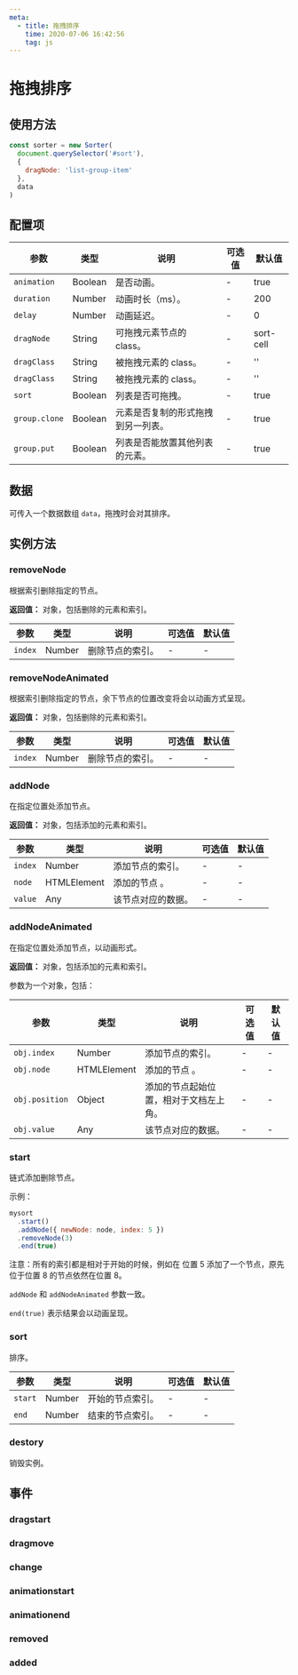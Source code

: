 ```yaml
---
meta:
  - title: 拖拽排序
    time: 2020-07-06 16:42:56
    tag: js
---
```


# 拖拽排序

## 使用方法

```js
const sorter = new Sorter(
  document.querySelector('#sort'),
  {
    dragNode: 'list-group-item'
  },
  data
)
```

## 配置项

| 参数          | 类型    | 说明                               | 可选值 | 默认值    |
| ------------- | ------- | ---------------------------------- | ------ | --------- |
| `animation`   | Boolean | 是否动画。                         | -      | true      |
| `duration`    | Number  | 动画时长（ms）。                   | -      | 200       |
| `delay`       | Number  | 动画延迟。                         | -      | 0         |
| `dragNode`    | String  | 可拖拽元素节点的 class。           | -      | sort-cell |
| `dragClass`   | String  | 被拖拽元素的 class。               | -      | ''        |
| `dragClass`   | String  | 被拖拽元素的 class。               | -      | ''        |
| `sort`        | Boolean | 列表是否可拖拽。                   | -      | true      |
| `group.clone` | Boolean | 元素是否复制的形式拖拽到另一列表。 | -      | true      |
| `group.put`   | Boolean | 列表是否能放置其他列表的元素。     | -      | true      |

## 数据

可传入一个数据数组 `data`，拖拽时会对其排序。

## 实例方法

### removeNode

根据索引删除指定的节点。

**返回值：** 对象，包括删除的元素和索引。

| 参数    | 类型   | 说明             | 可选值 | 默认值 |
| ------- | ------ | ---------------- | ------ | ------ |
| `index` | Number | 删除节点的索引。 | -      | -      |

### removeNodeAnimated

根据索引删除指定的节点，余下节点的位置改变将会以动画方式呈现。

**返回值：** 对象，包括删除的元素和索引。

| 参数    | 类型   | 说明             | 可选值 | 默认值 |
| ------- | ------ | ---------------- | ------ | ------ |
| `index` | Number | 删除节点的索引。 | -      | -      |

### addNode

在指定位置处添加节点。

**返回值：** 对象，包括添加的元素和索引。

| 参数    | 类型        | 说明               | 可选值 | 默认值 |
| ------- | ----------- | ------------------ | ------ | ------ |
| `index` | Number      | 添加节点的索引。   | -      | -      |
| `node`  | HTMLElement | 添加的节点 。      | -      | -      |
| `value` | Any         | 该节点对应的数据。 | -      | -      |

### addNodeAnimated

在指定位置处添加节点，以动画形式。

**返回值：** 对象，包括添加的元素和索引。

参数为一个对象，包括：

| 参数           | 类型        | 说明                                   | 可选值 | 默认值 |
| -------------- | ----------- | -------------------------------------- | ------ | ------ |
| `obj.index`    | Number      | 添加节点的索引。                       | -      | -      |
| `obj.node`     | HTMLElement | 添加的节点 。                          | -      | -      |
| `obj.position` | Object      | 添加的节点起始位置，相对于文档左上角。 | -      | -      |
| `obj.value`    | Any         | 该节点对应的数据。                     | -      | -      |

### start

链式添加删除节点。

示例：

```js
mysort
  .start()
  .addNode({ newNode: node, index: 5 })
  .removeNode(3)
  .end(true)
```

注意：所有的索引都是相对于开始的时候，例如在 位置 5 添加了一个节点，原先位于位置 8 的节点依然在位置 8。

`addNode` 和 `addNodeAnimated` 参数一致。

`end(true)` 表示结果会以动画呈现。

### sort

排序。

| 参数    | 类型   | 说明             | 可选值 | 默认值 |
| ------- | ------ | ---------------- | ------ | ------ |
| `start` | Number | 开始的节点索引。 | -      | -      |
| `end`   | Number | 结束的节点索引。 | -      | -      |

### destory

销毁实例。

## 事件

### dragstart

### dragmove

### change

### animationstart

### animationend

### removed

### added
